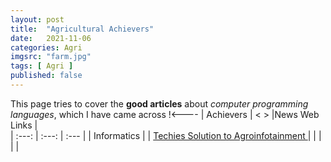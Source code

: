 ```yaml
---
layout: post
title:  "Agricultural Achievers"
date:   2021-11-06
categories: Agri
imgsrc: "farm.jpg"
tags: [ Agri ]
published: false
---
```


This page tries to cover the **good articles**  about *computer programming languages*, which I have came across
!<----
| Achievers  |  < > |News Web Links  |  
| :---: | :---: | :--- | 
| Informatics | | [ Techies Solution to Agroinfotainment ](https://bookofachievers.com/articles/iot-farmer-friendly-solutions-have-to-be-tried-and-tested-to-yield-results/) | 
|    | |  |
